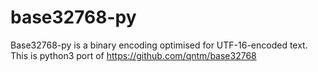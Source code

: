 # base32768-py
Base32768-py is a binary encoding optimised for UTF-16-encoded text. 
This is python3 port of https://github.com/qntm/base32768